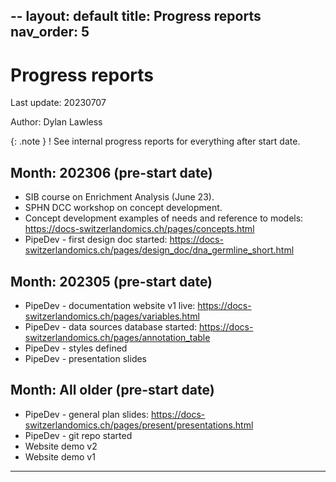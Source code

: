 --
layout: default
title: Progress reports
nav_order: 5
---

# Progress reports

Last update: 20230707

Author: Dylan Lawless

<!-- ![Bioinformatic progress](./gant.png){width=70% height} -->
<!-- \includegraphics[scale=0.4]{./gant.png} -->

{: .note }
! See internal progress reports for everything after start date.

## Month: 202306 (pre-start date)
* SIB course on Enrichment Analysis (June 23).
* SPHN DCC workshop on concept development.
* Concept development examples of needs and reference to models: <https://docs-switzerlandomics.ch/pages/concepts.html>
* PipeDev - first design doc started: <https://docs-switzerlandomics.ch/pages/design_doc/dna_germline_short.html>

## Month: 202305 (pre-start date)
* PipeDev - documentation website v1 live: <https://docs-switzerlandomics.ch/pages/variables.html>
* PipeDev - data sources database started: <https://docs-switzerlandomics.ch/pages/annotation_table>
* PipeDev - styles defined
* PipeDev - presentation slides

## Month: All older (pre-start date)
* PipeDev - general plan slides: <https://docs-switzerlandomics.ch/pages/present/presentations.html>
* PipeDev - git repo started
* Website demo v2
* Website demo v1

---

